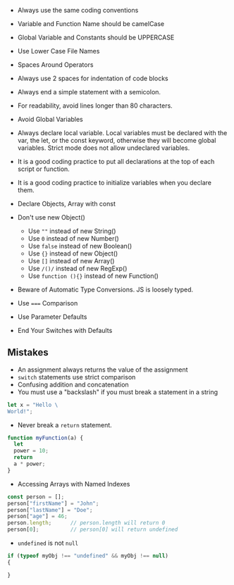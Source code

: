 - Always use the same coding conventions
- Variable and Function Name should be camelCase
- Global Variable and Constants should be UPPERCASE
- Use Lower Case File Names
- Spaces Around Operators
- Always use 2 spaces for indentation of code blocks
- Always end a simple statement with a semicolon.
- For readability, avoid lines longer than 80 characters.

- Avoid Global Variables
- Always declare local variable. Local variables must be declared with the var, the let, or the const keyword, otherwise they will become global variables. Strict mode does not allow undeclared variables.
- It is a good coding practice to put all declarations at the top of each script or function.
- It is a good coding practice to initialize variables when you declare them.
- Declare Objects, Array with const
- Don't use new Object()
  - Use `""` instead of new String()
  - Use `0` instead of new Number()
  - Use `false` instead of new Boolean()
  - Use `{}` instead of new Object()
  - Use `[]` instead of new Array()
  - Use `/()/` instead of new RegExp()
  - Use `function (){}` instead of new Function()
- Beware of Automatic Type Conversions. JS is loosely typed.
- Use `===` Comparison
- Use Parameter Defaults
- End Your Switches with Defaults

## Mistakes
- An assignment always returns the value of the assignment
- `switch` statements use strict comparison
- Confusing addition and concatenation
- You must use a "backslash" if you must break a statement in a string
```js
let x = "Hello \
World!";
```
- Never break a `return` statement.
```js
function myFunction(a) {
  let
  power = 10; 
  return
  a * power;
}
```
- Accessing Arrays with Named Indexes
```js
const person = [];
person["firstName"] = "John";
person["lastName"] = "Doe";
person["age"] = 46;
person.length;      // person.length will return 0
person[0];          // person[0] will return undefined
```
- `undefined` is not `null`

```js
if (typeof myObj !== "undefined" && myObj !== null)
{

}
```